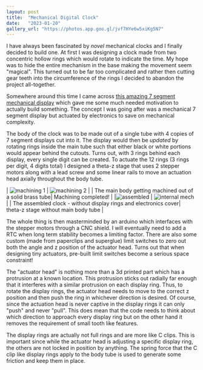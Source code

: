 ```yaml
---
layout: post
title:  "Mechanical Digital Clock"
date:   "2023-01-20"
gallery_url: "https://photos.app.goo.gl/jvf7HYe6w5xiKg5N7"
---
```


I have always been fascinated by _novel_ mechanical clocks and I finally decided to build one. At first I was designing a clock made from two concentric hollow rings which would rotate to indicate the time. My hope was to hide the entire mechanism in the base making the movement seem "magical". This turned out to be far too complicated and rather then cutting gear teeth into the circumference of the rings I decided to abandon the project all-together. 

Somewhere around this time I came across [this amazing 7 segment mechanical display](https://hackaday.com/2022/10/09/flip-segment-digital-clock-is-a-miniature-mechanical-marvel/) which gave me some much needed motivation to actually build something. The concept I was going after was a mechanical 7 segment display but actuated by electronics to save on mechanical complexity. 

The body of the clock was to be made out of a single tube with 4 copies of 7 segment displays cut into it. The display would then be _updated_ by rotating rings inside the main tube such that either black or white portions would appear behind the cutouts. Turns out, with 3 rings behind each display, every single digit can be created. To actuate the 12 rings (3 rings per digit, 4 digits total) I designed a theta-z stage that uses 2 stepper motors along with a lead screw and some linear rails to move an actuation head axially throughout the body tube.

| ![machining 1]({{page.image_urls[0]}}) | ![machining 2]({{page.image_urls[1]}}) |
| The main body getting machined out of a solid brass tube| Machining completed! |
|![assembled]({{page.image_urls[2]}}) | ![internal mech]({{page.image_urls[3]}}) |
| The assembled clock - without display rings and electronics cover| theta-z stage without main body tube |

The whole thing is then masterminded by an arduino which interfaces with the stepper motors through a CNC shield. I will eventually need to add a RTC when long term stability becomes a limiting factor. There are also some custom (made from paperclips and superglue) limit switches to zero out both the angle and z position of the actuator head. Turns out that when designing tiny actuators, pre-built limit switches become a serious space constraint!

The "actuator head" is nothing more than a 3d printed part which has a protrusion at a known location. This protrusion sticks out radially far enough that it interferes with a similar protrusion on each display ring. Thus, to rotate the display rings, the actuator head needs to move to the correct z position and then push the ring in whichever direction is desired. Of course, since the actuation head is never captive in the display rings it can only "push" and never "pull". This does mean that the code needs to think about which direction to approach every display ring but on the other hand it removes the requirement of small tooth like features.

The display rings are actually not full rings and are more like C clips. This is important since while the actuator head is adjusting a specific display ring, the others are not locked in position by anything. The spring force that the C clip like display rings apply to the body tube is used to generate some friction and keep them in place.

